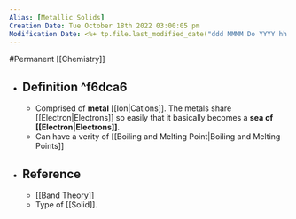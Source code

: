 ```yaml
---
Alias: [Metallic Solids]
Creation Date: Tue October 18th 2022 03:00:05 pm 
Modification Date: <%+ tp.file.last_modified_date("ddd MMMM Do YYYY hh:mm:ss a") %>
---
```

#Permanent [[Chemistry]]

- ## Definition ^f6dca6
	- Comprised of **metal** [[Ion|Cations]]. The metals share [[Electron|Electrons]] so easily that it basically becomes a **sea of [[Electron|Electrons]]**.
	- Can have a verity of [[Boiling and Melting Point|Boiling and Melting Points]] 
- ## Reference
	- [[Band Theory]]
	- Type of [[Solid]].